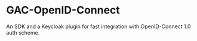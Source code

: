 # GAC-OpenID-Connect
An SDK and a Keycloak plugin for fast integration with OpenID-Connect 1.0 auth scheme.
